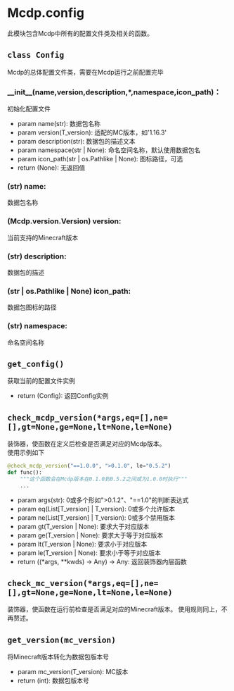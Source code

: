# Mcdp.config

此模块包含Mcdp中所有的配置文件类及相关的函数。

## `class Config`
Mcdp的总体配置文件类，需要在Mcdp运行之前配置完毕

### \_\_init\_\_(name,version,description,*,namespace,icon_path)：  
初始化配置文件
- param name(str): 数据包名称
- param version(T_version): 适配的MC版本，如'1.16.3'
- param description(str): 数据包的描述文本
- param namespace(str | None): 命名空间名称，默认使用数据包名
- param icon_path(str | os.Pathlike | None): 图标路径，可选
- return (None): 无返回值 

### (str) name:
数据包名称

### (Mcdp.version.Version) version:
当前支持的Minecraft版本

### (str) description:
数据包的描述

### (str | os.Pathlike | None) icon_path:
数据包图标的路径

### (str) namespace:
命名空间名称

## `get_config()`
获取当前的配置文件实例
- return (Config): 返回Config实例

## `check_mcdp_version(*args,eq=[],ne=[],gt=None,ge=None,lt=None,le=None)`
装饰器，使函数在定义后检查是否满足对应的Mcdp版本。  
使用示例如下
```py
@check_mcdp_version("==1.0.0", ">0.1.0", le="0.5.2")
def func():
    """这个函数会在Mcdp版本在0.1.0到0.5.2之间或为1.0.0时执行"""
    ...
```
- param args(str): 0或多个形如">0.1.2"、"==1.0"的判断表达式
- param eq(List[T_version] | T_version): 0或多个允许版本
- param ne(List[T_version] | T_version): 0或多个禁用版本
- param gt(T_version | None): 要求大于对应版本
- param ge(T_version | None): 要求大于等于对应版本
- param lt(T_version | None): 要求小于对应版本
- param le(T_version | None): 要求小于等于对应版本
- return ((*args, **kwds) -> Any) -> Any: 返回装饰器内层函数

## `check_mc_version(*args,eq=[],ne=[],gt=None,ge=None,lt=None,le=None)`
装饰器，使函数在运行前检查是否满足对应的Minecraft版本。 
使用规则同上，不再赘述。

## `get_version(mc_version)`
将Minecraft版本转化为数据包版本号
- param mc_version(T_version): MC版本
- return (int): 数据包版本号